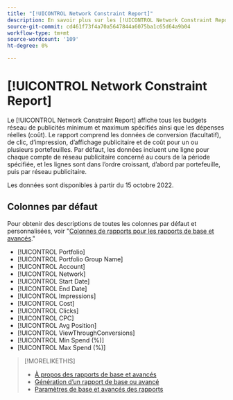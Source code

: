 ```yaml
---
title: "[!UICONTROL Network Constraint Report]"
description: En savoir plus sur les [!UICONTROL Network Constraint Report].
source-git-commit: cd461f73f4a70a5647844a6075ba1c65d64a9b04
workflow-type: tm+mt
source-wordcount: '109'
ht-degree: 0%

---
```


# [!UICONTROL Network Constraint Report]

Le [!UICONTROL Network Constraint Report] affiche tous les budgets réseau de publicités minimum et maximum spécifiés ainsi que les dépenses réelles (coût). Le rapport comprend les données de conversion (facultatif), de clic, d’impression, d’affichage publicitaire et de coût pour un ou plusieurs portefeuilles. Par défaut, les données incluent une ligne pour chaque compte de réseau publicitaire concerné au cours de la période spécifiée, et les lignes sont dans l’ordre croissant, d’abord par portefeuille, puis par réseau publicitaire.

Les données sont disponibles à partir du 15 octobre 2022.<!-- [Later: You can view data for the previous NN days.] -->

## Colonnes par défaut

Pour obtenir des descriptions de toutes les colonnes par défaut et personnalisées, voir &quot;[Colonnes de rapports pour les rapports de base et avancés](basic-advanced-report-columns.md).&quot;

* [!UICONTROL Portfolio]
* [!UICONTROL Portfolio Group Name]
* [!UICONTROL Account]
* [!UICONTROL Network]
* [!UICONTROL Start Date]
* [!UICONTROL End Date]
* [!UICONTROL Impressions]
* [!UICONTROL Cost]
* [!UICONTROL Clicks]
* [!UICONTROL CPC]
* [!UICONTROL Avg Position]
* [!UICONTROL ViewThroughConversions]
* [!UICONTROL Min Spend (%)]
* [!UICONTROL Max Spend (%)]

>[!MORELIKETHIS]
>
>* [À propos des rapports de base et avancés](basic-advanced-report-about.md)
>* [Génération d’un rapport de base ou avancé](basic-advanced-report-generate.md)
>* [Paramètres de base et avancés des rapports](basic-advanced-report-settings.md)

